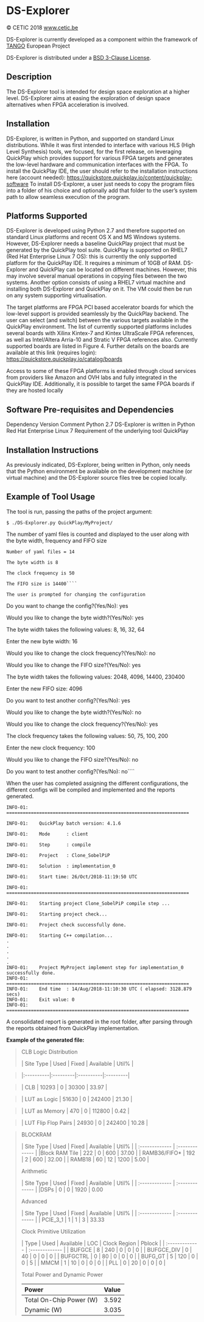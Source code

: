 # DS-Explorer

&copy; CETIC 2018 www.cetic.be

DS-Explorer is currently developed as a component within the framework of [TANGO](http://tango-project.eu) European Project

DS-Explorer is distributed under a [BSD 3-Clause License](https://github.com/TANGO-Project/ds-explorer/blob/master/LICENSE).

## Description

The DS-Explorer tool is intended for design space exploration at a higher level. DS-Explorer aims at easing the exploration of design space alternatives when FPGA acceleration is involved.

## Installation

DS-Explorer, is written in Python, and supported on standard Linux distributions.
While it was first intended to interface with various HLS (High Level Synthesis) tools, we focused, for the first release, on leveraging
QuickPlay  which provides support for various FPGA targets and generates the low-level hardware and communication interfaces with the
FPGA.
To install the QuickPlay IDE, the user should refer to the installation instructions here (account needed):
https://quickstore.quickplay.io/content/quickplay-software
To install DS-Explorer, a user just needs to copy the program files into a folder of his choice and optionally add that folder to the user’s system path to allow seamless execution of the program.

## Platforms Supported

DS-Explorer is developed using Python 2.7 and therefore supported on standard Linux platforms and recent OS X and MS Windows systems.
However, DS-Explorer needs a baseline QuickPlay project that must be generated by the QuickPlay tool suite.
QuickPlay is supported on RHEL7 (Red Hat Enterprise Linux 7 OS): this is currently the only supported platform for the QuickPlay IDE. It requires a minimum of 10GB of RAM.
DS-Explorer and QuickPlay can be located on different machines. However, this may involve several manual operations in copying files between the two systems.
Another option consists of using a RHEL7 virtual machine and installing both DS-Explorer and QuickPlay on it. The VM could then be run on any system supporting virtualisation.

The target platforms are FPGA PCI based accelerator boards for which the low-level support is provided seamlessly by the QuickPlay backend. The user can select (and switch) between the various targets available in the QuickPlay environment. The list of currently supported platforms includes several boards with Xilinx Kintex-7 and Kintex UltraScale FPGA references, as well as Intel/Altera Arria-10 and Stratic V FPGA references also. Currently supported boards are listed in Figure 4. Further details on the boards are available at this link (requires login):
 https://quickstore.quickplay.io/catalog/boards

Access to some of these FPGA platforms is enabled through cloud services from providers like Amazon and OVH labs and fully integrated in the QuickPlay IDE. Additionally, it is possible to target the same FPGA boards if they are hosted locally

## Software Pre-requisites and Dependencies
Dependency	Version	Comment
Python 	2.7	DS-Explorer is written in Python
Red Hat Enterprise Linux 	7	Requirement of the underlying tool QuickPlay

## Installation Instructions
As previously indicated, DS-Explorer, being written in Python, only needs that the Python environment be available on the development machine (or virtual machine) and the DS-Explorer source files tree be copied locally.

## Example of Tool Usage
The tool is run, passing the paths of the project argument:

``$ ./DS-Explorer.py QuickPlay/MyProject/``

The number of yaml files is counted and displayed to the user along with the byte width, frequency and FIFO size

```output
Number of yaml files = 14

The byte width is 8

The clock frequency is 50

The FIFO size is 14400````

The user is prompted for changing the configuration
```` 
Do you want to change the config?(Yes/No): yes

Would you like to change the byte width?(Yes/No): yes

The byte width takes the following values: 8, 16, 32, 64

Enter the new byte width: 16

Would you like to change the clock frequency?(Yes/No): no

Would you like to change the FIFO size?(Yes/No): yes

The byte width takes the following values: 2048, 4096, 14400, 230400

Enter the new FIFO size: 4096

Do you want to test another config?(Yes/No): yes

Would you like to change the byte width?(Yes/No): no

Would you like to change the clock frequency?(Yes/No): yes

The clock frequency takes the following values: 50, 75, 100, 200

Enter the new clock frequency: 100

Would you like to change the FIFO size?(Yes/No): no

Do you want to test another config?(Yes/No): no````

When the user has completed assigning the different configurations, the different configs will be compiled and implemented and the reports generated.
````
INFO-01:    ===================================================================

INFO-01:    QuickPlay batch version: 4.1.6

INFO-01:    Mode      : client

INFO-01:    Step      : compile

INFO-01:    Project   : Clone_SobelPiP

INFO-01:    Solution  : implementation_0

INFO-01:    Start time: 26/Oct/2018-11:19:50 UTC

INFO-01:    ===================================================================

INFO-01:    Starting project Clone_SobelPiP compile step ...

INFO-01:    Starting project check...  

INFO-01:    Project check successfully done.

INFO-01:    Starting C++ compilation...
.
.
.
.
.
INFO-01:    Project MyProject implement step for implementation_0 successfully done.
INFO-01:    ===================================================================
INFO-01:    End time  : 14/Aug/2018-11:10:30 UTC ( elapsed: 3128.879 secs)
INFO-01:    Exit value: 0
INFO-01:    ===================================================================

````
A consolidated report is generated in the root folder, after parsing through the reports obtained from QuickPlay implementation.

**Example of the generated file:**
> CLB Logic Distribution
>
> | Site Type | Used     | Fixed | Available | Util% |

> |:----------|:---------|:----------|:---------|

> | CLB                                       | 10293 |     0 |     30300 | 33.97 |

> | LUT as Logic                              | 51630 |     0 |    242400 | 21.30 |

> | LUT as Memory                             |   470 |     0 |    112800 |  0.42 |

> | LUT Flip Flop Pairs                       | 24930 |     0 |    242400 | 10.28 |

>
> BLOCKRAM
>
> |     Site Type     | Used | Fixed | Available | Util%  |
> | :------------- | :------------- |
> |Block RAM Tile    |  222 |     0 |       600 | 37.00 |
> |   RAMB36/FIFO*    |  192 |     2 |       600 | 32.00 |
> |   RAMB18          |   60 |    12 |      1200 |  5.00 |
>
> Arithmetic
>
> | Site Type | Used | Fixed | Available | Util% |
> | :------------- | :------------- |
> |DSPs      |    0 |     0 |      1920 |  0.00
>
> Advanced
>
> | Site Type    | Used | Fixed | Available | Util% |
> | :------------- | :------------- |
> | PCIE_3_1        |    1 |     1 |         3 | 33.33
>
> Clock Primitive Utilization
>
> |  Type       | Used | Available | LOC | Clock Region | Pblock |
> | :------------- | :------------- |
> | BUFGCE     |    8 |       240 |   0 |            0 |      0 |
> | BUFGCE_DIV |    0 |        40 |   0 |            0 |      0 |
> | BUFGCTRL   |    0 |        80 |   0 |            0 |      0 |
> | BUFG_GT    |    5 |       120 |   0 |            0 |      5 |
> | MMCM       |    1 |        10 |   0 |            0 |      0 |
> | PLL        |    0 |        20 |   0 |            0 |      0 |
>
> Total Power and Dynamic Power
>
> | Power   | Value     |
> | :------------- | :------------- |
> |  Total On-Chip Power (W)  | 3.592  |
> | Dynamic (W)              | 3.035    |
